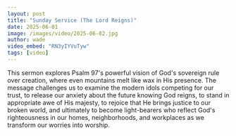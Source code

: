 ```yaml
---
layout: post
title: "Sunday Service (The Lord Reigns)"
date: 2025-06-01
image: /images/video/2025-06-02.jpg
author: wade
video_embed: "RN3yIYVuTyw"
tags: [video]
---
```


This sermon explores Psalm 97's powerful vision of God's sovereign rule over creation, where even mountains melt like wax in His presence. The message challenges us to examine the modern idols competing for our trust, to release our anxiety about the future knowing God reigns, to stand in appropriate awe of His majesty, to rejoice that He brings justice to our broken world, and ultimately to become light-bearers who reflect God's righteousness in our homes, neighborhoods, and workplaces as we transform our worries into worship.
